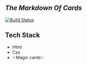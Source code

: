 ## _The Markdown Of Cards_

[![Build Status](https://res.cloudinary.com/dlbipxxlr/image/upload/v1672085006/gitHub-repository-images/birds_hvt7xd.png)](https://63a9ff7335a1fb64bf9f8006--exquisite-beijinho-611ae5.netlify.app/)

## Tech Stack
- Html
- Css
- ✨Magic  cards✨  

